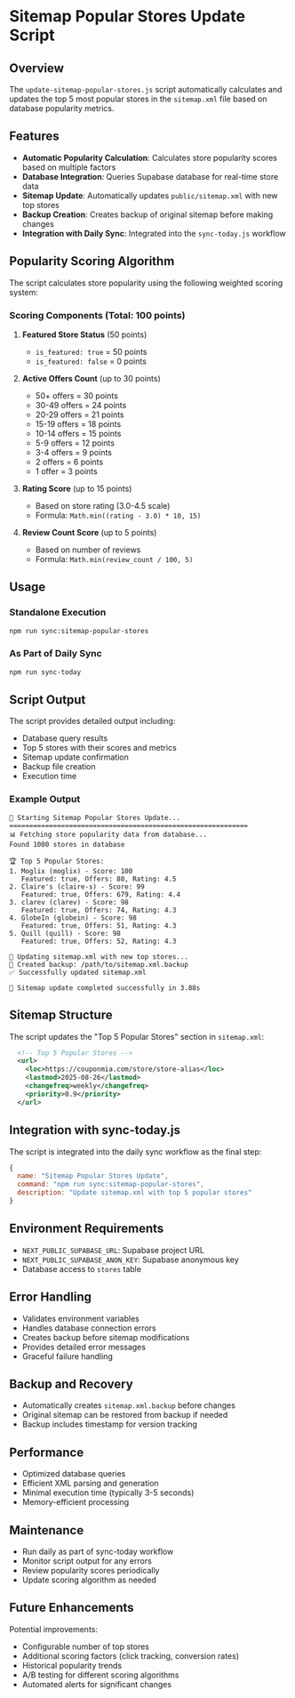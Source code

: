 # Sitemap Popular Stores Update Script

## Overview

The `update-sitemap-popular-stores.js` script automatically calculates and updates the top 5 most popular stores in the `sitemap.xml` file based on database popularity metrics.

## Features

- **Automatic Popularity Calculation**: Calculates store popularity scores based on multiple factors
- **Database Integration**: Queries Supabase database for real-time store data
- **Sitemap Update**: Automatically updates `public/sitemap.xml` with new top stores
- **Backup Creation**: Creates backup of original sitemap before making changes
- **Integration with Daily Sync**: Integrated into the `sync-today.js` workflow

## Popularity Scoring Algorithm

The script calculates store popularity using the following weighted scoring system:

### Scoring Components (Total: 100 points)

1. **Featured Store Status** (50 points)
   - `is_featured: true` = 50 points
   - `is_featured: false` = 0 points

2. **Active Offers Count** (up to 30 points)
   - 50+ offers = 30 points
   - 30-49 offers = 24 points
   - 20-29 offers = 21 points
   - 15-19 offers = 18 points
   - 10-14 offers = 15 points
   - 5-9 offers = 12 points
   - 3-4 offers = 9 points
   - 2 offers = 6 points
   - 1 offer = 3 points

3. **Rating Score** (up to 15 points)
   - Based on store rating (3.0-4.5 scale)
   - Formula: `Math.min((rating - 3.0) * 10, 15)`

4. **Review Count Score** (up to 5 points)
   - Based on number of reviews
   - Formula: `Math.min(review_count / 100, 5)`

## Usage

### Standalone Execution
```bash
npm run sync:sitemap-popular-stores
```

### As Part of Daily Sync
```bash
npm run sync-today
```

## Script Output

The script provides detailed output including:

- Database query results
- Top 5 stores with their scores and metrics
- Sitemap update confirmation
- Backup file creation
- Execution time

### Example Output
```
🚀 Starting Sitemap Popular Stores Update...
============================================================
📊 Fetching store popularity data from database...
Found 1000 stores in database

🏆 Top 5 Popular Stores:
1. Moglix (moglix) - Score: 100
   Featured: true, Offers: 80, Rating: 4.5
2. Claire's (claire-s) - Score: 99
   Featured: true, Offers: 679, Rating: 4.4
3. clarev (clarev) - Score: 98
   Featured: true, Offers: 74, Rating: 4.3
4. GlobeIn (globein) - Score: 98
   Featured: true, Offers: 51, Rating: 4.3
5. Quill (quill) - Score: 98
   Featured: true, Offers: 52, Rating: 4.3

📝 Updating sitemap.xml with new top stores...
💾 Created backup: /path/to/sitemap.xml.backup
✅ Successfully updated sitemap.xml

🎉 Sitemap update completed successfully in 3.88s
```

## Sitemap Structure

The script updates the "Top 5 Popular Stores" section in `sitemap.xml`:

```xml
  <!-- Top 5 Popular Stores -->
  <url>
    <loc>https://couponmia.com/store/store-alias</loc>
    <lastmod>2025-08-26</lastmod>
    <changefreq>weekly</changefreq>
    <priority>0.9</priority>
  </url>
```

## Integration with sync-today.js

The script is integrated into the daily sync workflow as the final step:

```javascript
{
  name: "Sitemap Popular Stores Update",
  command: "npm run sync:sitemap-popular-stores",
  description: "Update sitemap.xml with top 5 popular stores"
}
```

## Environment Requirements

- `NEXT_PUBLIC_SUPABASE_URL`: Supabase project URL
- `NEXT_PUBLIC_SUPABASE_ANON_KEY`: Supabase anonymous key
- Database access to `stores` table

## Error Handling

- Validates environment variables
- Handles database connection errors
- Creates backup before sitemap modifications
- Provides detailed error messages
- Graceful failure handling

## Backup and Recovery

- Automatically creates `sitemap.xml.backup` before changes
- Original sitemap can be restored from backup if needed
- Backup includes timestamp for version tracking

## Performance

- Optimized database queries
- Efficient XML parsing and generation
- Minimal execution time (typically 3-5 seconds)
- Memory-efficient processing

## Maintenance

- Run daily as part of sync-today workflow
- Monitor script output for any errors
- Review popularity scores periodically
- Update scoring algorithm as needed

## Future Enhancements

Potential improvements:
- Configurable number of top stores
- Additional scoring factors (click tracking, conversion rates)
- Historical popularity trends
- A/B testing for different scoring algorithms
- Automated alerts for significant changes
